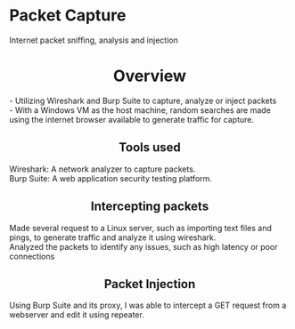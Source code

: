 # Packet Capture
Internet packet sniffing, analysis and injection
 <h1 align='center'>Overview</h1>
 <p>- Utilizing Wireshark and Burp Suite to capture, analyze or inject packets<br>
- With a Windows VM as the host machine, random searches are made using the internet browser available to generate traffic for capture.</p>

<h2 align='center'>Tools used</h2>
<p>Wireshark: A network analyzer to capture packets.<br>
Burp Suite: A web application security testing platform.</p>

<h2 align='center'>Intercepting packets</h2>
<p>Made several request to a Linux server, such as importing text files and pings, to generate traffic and analyze it using wireshark.<br>
  Analyzed the packets to identify any issues, such as high latency or poor connections  
</p>

<h2 align='center'>Packet Injection</h2>
<p>Using Burp Suite and its proxy, I was able to intercept a GET request from a webserver and edit it using repeater.</p>
